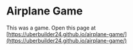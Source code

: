 # Airplane Game
This was a game. Open this page at [https://uberbuilder24.github.io/airplane-game/](https://uberbuilder24.github.io/airplane-game/)
